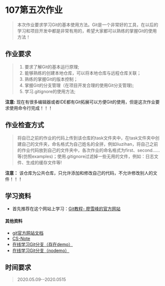 # 107第五次作业
>本次作业要求学习Git的基本使用方法。Git是一个非常好的工具，在以后的学习和项目开发中都是非常有用的，希望大家都可以熟练的掌握Git的使用方法！
## 作业要求
>1. 要求了解Git的基本运行原理;
>2. 能够熟练的创建本地仓库，可以将本地仓库与远程仓库关联；
>3. 熟练的掌握Git的版本控制；
>4. 掌握Git的分支管理（在项目开发合理的使用Git分支管理);
>5. 学习.gitignore的使用方法;

__注意:__ 现在有很多编辑器或者IDE都有Git拓展可以方便Git的使用，但是这次作业要求使用命令行完成！！！
## 作业检查方式
>将自已之前的作业的代码上传到该仓库的task文件夹中，在task文件夹中创建自己的文件夹，命名格式为自己姓名的全拼，例如liuzihan，将自己之前的作业代码放到自己的文件夹中，各次作业的命名格式为first、second……等(仿照examples)；使用.gitignore过滤掉一些无用的文件，例如：日志文件、生成的缓存文件等!

__注意：__ 该仓库为公共仓库，只允许添加和修改自己的代码，不允许修改别人的文件！！！
## 学习资料
* 首先推荐在这个网站上学习：[Git教程- 廖雪峰的官方网站](https://www.liaoxuefeng.com/wiki/896043488029600)
#### 其他资料
* [git官方网站文档](https://git-scm.com/book/zh/v2)
* [CS-Note](https://cyc2018.github.io/CS-Notes/#/notes/Git)
* [在线学习Git分支（存在demo）](https://learngitbranching.js.org/)
* [在线学习Git分支（nodemo）](https://learngitbranching.js.org/?nodemo=&locale=zh_CN)
## 时间要求
> 2020.05.09--2020.0515
